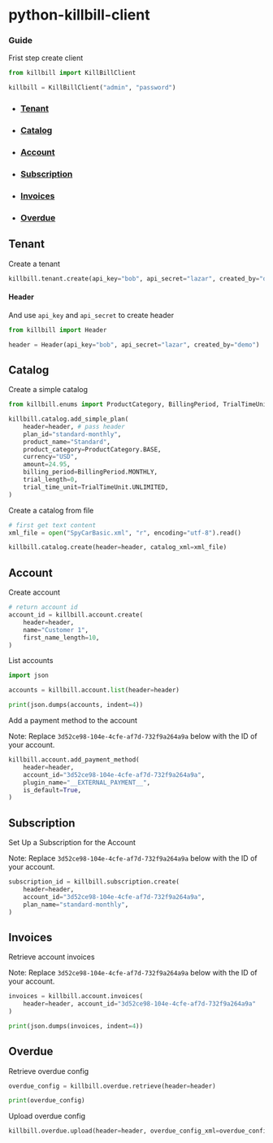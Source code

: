 # python-killbill-client

### Guide

Frist step create client

```python
from killbill import KillBillClient

killbill = KillBillClient("admin", "password")
```

- ### [Tenant](#tenant)
- ### [Catalog](#catalog)
- ### [Account](#account)
- ### [Subscription](#subscription)
- ### [Invoices](#invoices)
- ### [Overdue](#overdue)

## <a name="tenant"></a> Tenant

Create a tenant

```python
killbill.tenant.create(api_key="bob", api_secret="lazar", created_by="demo")
```

#### Header

And use `api_key` and `api_secret` to create header

```python
from killbill import Header

header = Header(api_key="bob", api_secret="lazar", created_by="demo")
```

## <a name="catalog"></a> Catalog

Create a simple catalog

```python
from killbill.enums import ProductCategory, BillingPeriod, TrialTimeUnit

killbill.catalog.add_simple_plan(
    header=header, # pass header
    plan_id="standard-monthly",
    product_name="Standard",
    product_category=ProductCategory.BASE,
    currency="USD",
    amount=24.95,
    billing_period=BillingPeriod.MONTHLY,
    trial_length=0,
    trial_time_unit=TrialTimeUnit.UNLIMITED,
)
```

Create a catalog from file

```python
# first get text content
xml_file = open("SpyCarBasic.xml", "r", encoding="utf-8").read()

killbill.catalog.create(header=header, catalog_xml=xml_file)
```

## <a name="account"></a> Account

Create account

```python
# return account id
account_id = killbill.account.create(
    header=header,
    name="Customer 1",
    first_name_length=10,
)
```

List accounts

```python
import json

accounts = killbill.account.list(header=header)

print(json.dumps(accounts, indent=4))
```

Add a payment method to the account

Note: Replace `3d52ce98-104e-4cfe-af7d-732f9a264a9a` below with the ID of your account.

```python
killbill.account.add_payment_method(
    header=header,
    account_id="3d52ce98-104e-4cfe-af7d-732f9a264a9a",
    plugin_name="__EXTERNAL_PAYMENT__",
    is_default=True,
)
```

## <a name="subscription"></a> Subscription

Set Up a Subscription for the Account

Note: Replace `3d52ce98-104e-4cfe-af7d-732f9a264a9a` below with the ID of your account.

```python
subscription_id = killbill.subscription.create(
    header=header,
    account_id="3d52ce98-104e-4cfe-af7d-732f9a264a9a",
    plan_name="standard-monthly",
)
```

## <a name="invoices"></a> Invoices

Retrieve account invoices

Note: Replace `3d52ce98-104e-4cfe-af7d-732f9a264a9a` below with the ID of your account.

```python
invoices = killbill.account.invoices(
    header=header, account_id="3d52ce98-104e-4cfe-af7d-732f9a264a9a"
)

print(json.dumps(invoices, indent=4))
```

## <a name="overdue"></a> Overdue

Retrieve overdue config

```python
overdue_config = killbill.overdue.retrieve(header=header)

print(overdue_config)
```

Upload overdue config

```python
killbill.overdue.upload(header=header, overdue_config_xml=overdue_config)
```
